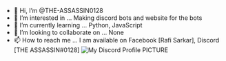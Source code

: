 - 👋 Hi, I’m @THE-ASSASSIN0128
- 👀 I’m interested in ... Making discord bots and website for the bots
- 🌱 I’m currently learning ... Python, JavaScript
- 💞️ I’m looking to collaborate on ... None
- 📫 How to reach me ... I am available on Facebook [Rafi Sarkar], Discord [THE ASSASSIN#0128]
![My Discord Profile PICTURE](https://cdn.discordapp.com/avatars/720186844540567583/6b177e9a42ad8caa1ee1d4a6f54fd7f0.png?size=4096)

<!---
THE-ASSASSIN0128/THE-ASSASSIN0128 is a ✨ special ✨ repository because its `README.md` (this file) appears on your GitHub profile.
You can click the Preview link to take a look at your changes.
--->
